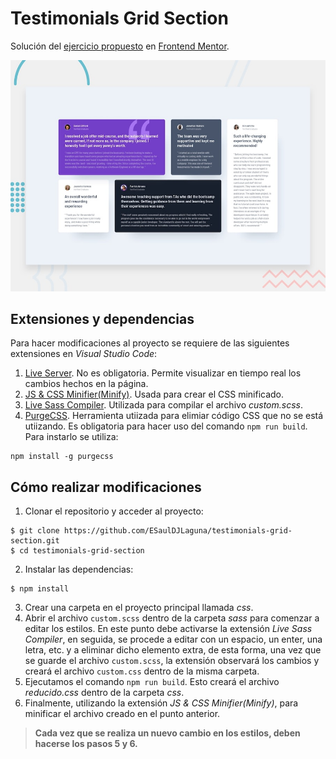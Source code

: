 # Testimonials Grid Section

Solución del [ejercicio propuesto](https://www.frontendmentor.io/challenges/testimonials-grid-section-Nnw6J7Un7) en [Frontend Mentor](https://www.frontendmentor.io).

![Desktop preview](images/desktop-preview.jpg)

## Extensiones y dependencias

Para hacer modificaciones al proyecto se requiere de las siguientes extensiones en *Visual Studio Code*:

1. [Live Server](https://marketplace.visualstudio.com/items?itemName=ritwickdey.LiveServer). No es obligatoria. Permite visualizar en tiempo real los cambios hechos en la página.
2. [JS & CSS Minifier(Minify)](https://marketplace.visualstudio.com/items?itemName=olback.es6-css-minify). Usada para crear el CSS minificado.
3. [Live Sass Compiler](https://marketplace.visualstudio.com/items?itemName=ritwickdey.live-sass). Utilizada para compilar el archivo *custom.scss*.
4. [PurgeCSS](https://purgecss.com/). Herramienta utiizada para elimiar código CSS que no se está utiizando. Es obligatoria para hacer uso del comando `npm run build`. Para instarlo se utiliza:

~~~
npm install -g purgecss
~~~

## Cómo realizar modificaciones

1. Clonar el repositorio y acceder al proyecto:

~~~
$ git clone https://github.com/ESaulDJLaguna/testimonials-grid-section.git
$ cd testimonials-grid-section
~~~

2. Instalar las dependencias:

~~~
$ npm install
~~~

3. Crear una carpeta en el proyecto principal llamada *css*.
4. Abrir el archivo `custom.scss` dentro de la carpeta *sass* para comenzar a editar los estilos. En este punto debe activarse la extensión *Live Sass Compiler*, en seguida, se procede a editar con un espacio, un enter, una letra, etc. y a eliminar dicho elemento extra, de esta forma, una vez que se guarde el archivo `custom.scss`, la extensión observará los cambios y creará el archivo `custom.css` dentro de la misma carpeta.
5. Ejecutamos el comando `npm run build`. Esto creará el archivo *reducido.css* dentro de la carpeta *css*.
6. Finalmente, utilizando la extensión *JS & CSS Minifier(Minify)*, para minificar el archivo creado en el punto anterior.

> **Cada vez que se realiza un nuevo cambio en los estilos, deben hacerse los pasos 5 y 6.**